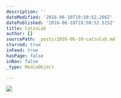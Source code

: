 ```yaml
---
description: ''
dateModified: '2016-06-10T19:50:52.206Z'
datePublished: '2016-06-10T19:50:52.515Z'
title: CatzoLab
author: []
sourcePath: _posts/2016-06-10-catzolab.md
starred: true
inFeed: true
hasPage: false
inNav: false
_type: MediaObject

---
```

![](https://the-grid-user-content.s3-us-west-2.amazonaws.com/a75c5402-543c-4725-b765-1ccfeda86487.png)